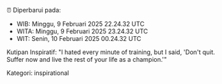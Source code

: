 ⏰ Diperbarui pada:
- WIB: Minggu, 9 Februari 2025 22.24.32 UTC
- WITA: Minggu, 9 Februari 2025 23.24.32 UTC
- WIT: Senin, 10 Februari 2025 00.24.32 UTC

Kutipan Inspiratif:
"I hated every minute of training, but I said, 'Don't quit. Suffer now and live the rest of your life as a champion.'"


Kategori: inspirational

